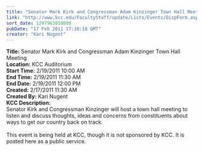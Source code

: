 ```yaml
---
title: "Senator Mark Kirk and Congressman Adam Kinzinger Town Hall Meeting"
link: "http://www.kcc.edu/FacultyStaff/update/Lists/Events/DispForm.aspx?ID=49"
sort_date: 1297963818000
pubDate: "17 Feb 2011 17:30:18 GMT"
creator: "Kari Nugent"
---
```


<div><b>Title:</b> Senator Mark Kirk and Congressman Adam Kinzinger Town Hall Meeting</div>
<div><b>Location:</b> KCC Auditorium</div>
<div><b>Start Time:</b> 2/19/2011 10:00 AM</div>
<div><b>End Time:</b> 2/19/2011 11:30 AM</div>
<div><b>End Date:</b> 2/19/2011 12:00 PM</div>
<div><b>Created:</b> 2/17/2011 11:30 AM</div>
<div><b>Created By:</b> Kari Nugent</div>
<div><b>KCC Description:</b> <div class=ExternalClass96EF0371510A402996473FAE5A86A143>
<div>Senator Kirk and Congressman Kinzinger will host a town hall meeting to listen and discuss thoughts, ideas and concerns from constituents about ways to get our country back on track.</div>
<div> </div>
<div>This event is being held at KCC, though it is not sponsored by KCC. It is posted here as a public service.</div></div></div>
